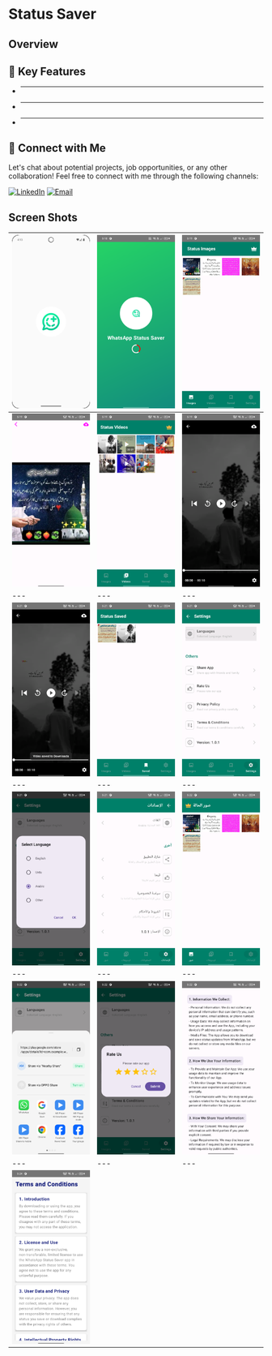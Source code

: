 # Status Saver
## Overview

## 🚀 Key Features
- **  **
- **  ** 
- **  **

## 🤝 Connect with Me
Let's chat about potential projects, job opportunities, or any other collaboration! Feel free to connect with me through the following channels:

[![LinkedIn](https://img.shields.io/badge/LinkedIn-Connect-blue?style=for-the-badge&logo=linkedin)](https://www.linkedin.com/in/muhammad-zohaib-imtiaz-dev)
[![Email](https://img.shields.io/badge/Email-Drop%20a%20Message-red?style=for-the-badge&logo=gmail)](mailto:mzkhan9610@gmail.com)

## Screen Shots
| ![Screenshot 1](https://github.com/ZohaibKhanDev/WhatsApp-Status-Saver/blob/master/screenshots/1.png) | ![Screenshot 2](https://github.com/ZohaibKhanDev/WhatsApp-Status-Saver/blob/master/screenshots/2.png) | ![Screenshot 3](https://github.com/ZohaibKhanDev/WhatsApp-Status-Saver/blob/master/screenshots/3.png) |
| --- | --- | --- |
| ![Screenshot 4](https://github.com/ZohaibKhanDev/WhatsApp-Status-Saver/blob/master/screenshots/4.png) | ![Screenshot 5](https://github.com/ZohaibKhanDev/WhatsApp-Status-Saver/blob/master/screenshots/5.png) | ![Screenshot 6](https://github.com/ZohaibKhanDev/WhatsApp-Status-Saver/blob/master/screenshots/6.png) |
| --- | --- | --- |
| ![Screenshot 7](https://github.com/ZohaibKhanDev/WhatsApp-Status-Saver/blob/master/screenshots/7.png) | ![Screenshot 8](https://github.com/ZohaibKhanDev/WhatsApp-Status-Saver/blob/master/screenshots/8.png) | ![Screenshot 9](https://github.com/ZohaibKhanDev/WhatsApp-Status-Saver/blob/master/screenshots/9.png) |
| --- | --- | --- |
| ![Screenshot 10](https://github.com/ZohaibKhanDev/WhatsApp-Status-Saver/blob/master/screenshots/10.png) | ![Screenshot 11](https://github.com/ZohaibKhanDev/WhatsApp-Status-Saver/blob/master/screenshots/11.png) | ![Screenshot 12](https://github.com/ZohaibKhanDev/WhatsApp-Status-Saver/blob/master/screenshots/12.png) |
| --- | --- | --- |
| ![Screenshot 13](https://github.com/ZohaibKhanDev/WhatsApp-Status-Saver/blob/master/screenshots/13.png) | ![Screenshot 14](https://github.com/ZohaibKhanDev/WhatsApp-Status-Saver/blob/master/screenshots/14.png) | ![Screenshot 15](https://github.com/ZohaibKhanDev/WhatsApp-Status-Saver/blob/master/screenshots/15.png) |
| --- | --- | --- |
| ![Screenshot 16](https://github.com/ZohaibKhanDev/WhatsApp-Status-Saver/blob/master/screenshots/16.png)
